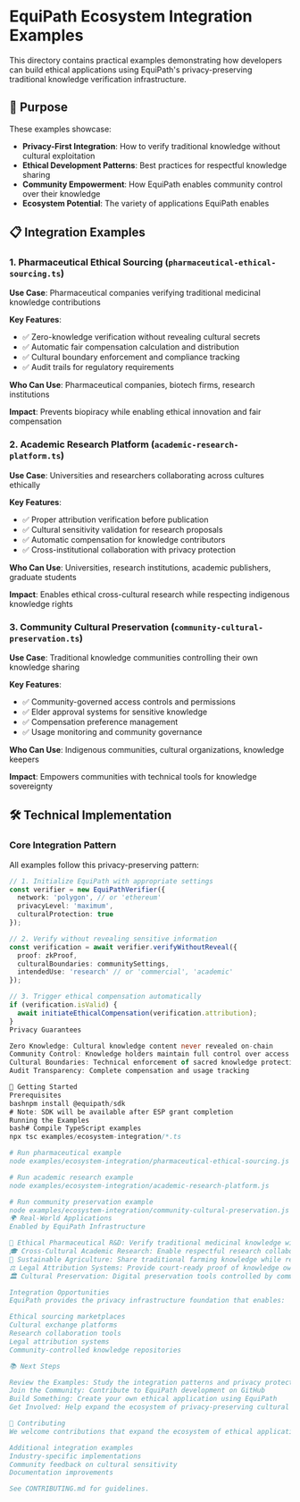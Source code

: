 # EquiPath Ecosystem Integration Examples

This directory contains practical examples demonstrating how developers can build ethical applications using EquiPath's privacy-preserving traditional knowledge verification infrastructure.

## 🎯 Purpose

These examples showcase:
- **Privacy-First Integration**: How to verify traditional knowledge without cultural exploitation
- **Ethical Development Patterns**: Best practices for respectful knowledge sharing
- **Community Empowerment**: How EquiPath enables community control over their knowledge
- **Ecosystem Potential**: The variety of applications EquiPath enables

## 📋 Integration Examples

### 1. Pharmaceutical Ethical Sourcing (`pharmaceutical-ethical-sourcing.ts`)

**Use Case**: Pharmaceutical companies verifying traditional medicinal knowledge contributions

**Key Features**:
- ✅ Zero-knowledge verification without revealing cultural secrets
- ✅ Automatic fair compensation calculation and distribution
- ✅ Cultural boundary enforcement and compliance tracking
- ✅ Audit trails for regulatory requirements

**Who Can Use**: Pharmaceutical companies, biotech firms, research institutions

**Impact**: Prevents biopiracy while enabling ethical innovation and fair compensation

### 2. Academic Research Platform (`academic-research-platform.ts`)

**Use Case**: Universities and researchers collaborating across cultures ethically

**Key Features**:
- ✅ Proper attribution verification before publication
- ✅ Cultural sensitivity validation for research proposals
- ✅ Automatic compensation for knowledge contributors
- ✅ Cross-institutional collaboration with privacy protection

**Who Can Use**: Universities, research institutions, academic publishers, graduate students

**Impact**: Enables ethical cross-cultural research while respecting indigenous knowledge rights

### 3. Community Cultural Preservation (`community-cultural-preservation.ts`)

**Use Case**: Traditional knowledge communities controlling their own knowledge sharing

**Key Features**:
- ✅ Community-governed access controls and permissions
- ✅ Elder approval systems for sensitive knowledge
- ✅ Compensation preference management
- ✅ Usage monitoring and community governance

**Who Can Use**: Indigenous communities, cultural organizations, knowledge keepers

**Impact**: Empowers communities with technical tools for knowledge sovereignty

## 🛠️ Technical Implementation

### Core Integration Pattern

All examples follow this privacy-preserving pattern:

```typescript
// 1. Initialize EquiPath with appropriate settings
const verifier = new EquiPathVerifier({
  network: 'polygon', // or 'ethereum'
  privacyLevel: 'maximum',
  culturalProtection: true
});

// 2. Verify without revealing sensitive information
const verification = await verifier.verifyWithoutReveal({
  proof: zkProof,
  culturalBoundaries: communitySettings,
  intendedUse: 'research' // or 'commercial', 'academic'
});

// 3. Trigger ethical compensation automatically
if (verification.isValid) {
  await initiateEthicalCompensation(verification.attribution);
}
Privacy Guarantees

Zero Knowledge: Cultural knowledge content never revealed on-chain
Community Control: Knowledge holders maintain full control over access
Cultural Boundaries: Technical enforcement of sacred knowledge protection
Audit Transparency: Complete compensation and usage tracking

🚀 Getting Started
Prerequisites
bashnpm install @equipath/sdk
# Note: SDK will be available after ESP grant completion
Running the Examples
bash# Compile TypeScript examples
npx tsc examples/ecosystem-integration/*.ts

# Run pharmaceutical example
node examples/ecosystem-integration/pharmaceutical-ethical-sourcing.js

# Run academic research example  
node examples/ecosystem-integration/academic-research-platform.js

# Run community preservation example
node examples/ecosystem-integration/community-cultural-preservation.js
🌍 Real-World Applications
Enabled by EquiPath Infrastructure

🏥 Ethical Pharmaceutical R&D: Verify traditional medicinal knowledge without cultural exploitation
🎓 Cross-Cultural Academic Research: Enable respectful research collaboration across cultures
🌱 Sustainable Agriculture: Share traditional farming knowledge while respecting community rights
⚖️ Legal Attribution Systems: Provide court-ready proof of knowledge ownership
🏛️ Cultural Preservation: Digital preservation tools controlled by communities themselves

Integration Opportunities
EquiPath provides the privacy infrastructure foundation that enables:

Ethical sourcing marketplaces
Cultural exchange platforms
Research collaboration tools
Legal attribution systems
Community-controlled knowledge repositories

📚 Next Steps

Review the Examples: Study the integration patterns and privacy protections
Join the Community: Contribute to EquiPath development on GitHub
Build Something: Create your own ethical application using EquiPath
Get Involved: Help expand the ecosystem of privacy-preserving cultural applications

🤝 Contributing
We welcome contributions that expand the ecosystem of ethical applications:

Additional integration examples
Industry-specific implementations
Community feedback on cultural sensitivity
Documentation improvements

See CONTRIBUTING.md for guidelines.
